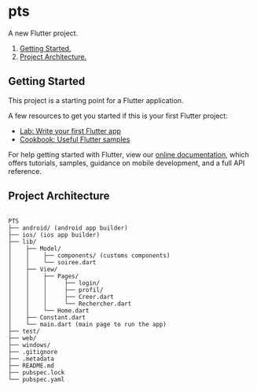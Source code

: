 # pts

A new Flutter project.

1. [Getting Started.](#getting-started)
2. [Project Architecture.](#project-architecture)

## Getting Started

This project is a starting point for a Flutter application.

A few resources to get you started if this is your first Flutter project:

- [Lab: Write your first Flutter app](https://flutter.dev/docs/get-started/codelab)
- [Cookbook: Useful Flutter samples](https://flutter.dev/docs/cookbook)

For help getting started with Flutter, view our
[online documentation](https://flutter.dev/docs), which offers tutorials,
samples, guidance on mobile development, and a full API reference.

## Project Architecture

<pre><code>
PTS
├── android/ (android app builder)
├── ios/ (ios app builder)
├── lib/
│    ├── Model/
│    │    ├── components/ (customs components)
│    │    └── soiree.dart
│    ├── View/
│    │    ├── Pages/
│    │    │     ├── login/
│    │    │     ├── profil/
│    │    │     ├── Creer.dart
│    │    │     └── Rechercher.dart
│    │    └── Home.dart
│    ├── Constant.dart
│    └── main.dart (main page to run the app)
├── test/
├── web/
├── windows/
├── .gitignore
├── .metadata
├── README.md
├── pubspec.lock
└── pubspec.yaml
</pre></code>
